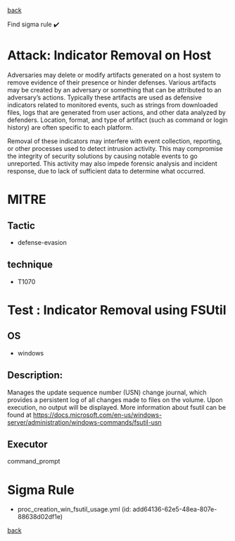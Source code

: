 
[back](../index.md)

Find sigma rule :heavy_check_mark: 

# Attack: Indicator Removal on Host 

Adversaries may delete or modify artifacts generated on a host system to remove evidence of their presence or hinder defenses. Various artifacts may be created by an adversary or something that can be attributed to an adversary’s actions. Typically these artifacts are used as defensive indicators related to monitored events, such as strings from downloaded files, logs that are generated from user actions, and other data analyzed by defenders. Location, format, and type of artifact (such as command or login history) are often specific to each platform.

Removal of these indicators may interfere with event collection, reporting, or other processes used to detect intrusion activity. This may compromise the integrity of security solutions by causing notable events to go unreported. This activity may also impede forensic analysis and incident response, due to lack of sufficient data to determine what occurred.

# MITRE
## Tactic
  - defense-evasion


## technique
  - T1070


# Test : Indicator Removal using FSUtil
## OS
  - windows


## Description:
Manages the update sequence number (USN) change journal, which provides a persistent log of all changes made to files on the volume. Upon execution, no output
will be displayed. More information about fsutil can be found at https://docs.microsoft.com/en-us/windows-server/administration/windows-commands/fsutil-usn


## Executor
command_prompt

# Sigma Rule
 - proc_creation_win_fsutil_usage.yml (id: add64136-62e5-48ea-807e-88638d02df1e)



[back](../index.md)
